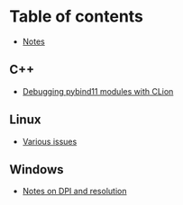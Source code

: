 # Table of contents

* [Notes](README.md)

## C++

* [Debugging pybind11 modules with CLion](c++/debugging-pybind11-modules-with-clion.md)

## Linux

* [Various issues](linux/throttling.md)

## Windows

* [Notes on DPI and resolution](windows/notes-on-dpi-and-resolution.md)

